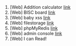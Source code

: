 1. [Web] Addition calculator [link](https://github.com/Echo-H4C/Wargame/blob/main/DreamHack/web_Addition%20calculator/Addition%20calculator.md)
2. [Web] BISC board [link](https://github.com/Echo-H4C/Wargame/blob/main/DreamHack/web_BISC%20board/BISC%20board.md)
3. [Web] baby xss [link](https://github.com/Echo-H4C/Wargame/blob/main/DreamHack/web_baby%20xss/baby%20xss.md)
4. [Web] filestorage [link](https://github.com/Echo-H4C/Wargame/blob/main/DreamHack/web_filestorage/filestorage.md)
5. [Web] phpMyRedis [link](https://github.com/Echo-H4C/Wargame/blob/main/DreamHack/web_phpMyRedis/phpMyRedis.md)
6. [Web] admin console [link](https://github.com/Echo-H4C/Wargame/blob/main/DreamHack/web_admin%20console/admin_console.md)
7. [Web] I can Read!
